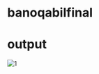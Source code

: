 # banoqabilfinal

# output

![1](https://github.com/jawwadturk/TicketApp-BanoQabil/assets/107758631/9a05f8d3-8d9f-45a2-897b-fdc438dd385f)
